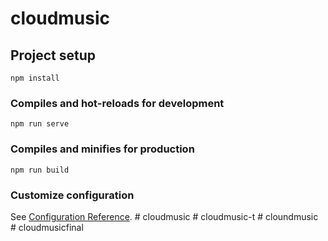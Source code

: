 # cloudmusic

## Project setup
```
npm install
```

### Compiles and hot-reloads for development
```
npm run serve
```

### Compiles and minifies for production
```
npm run build
```

### Customize configuration
See [Configuration Reference](https://cli.vuejs.org/config/).
#   c l o u d m u s i c  
 #   c l o u d m u s i c - t  
 #   c l o u n d m u s i c  
 #   c l o u d m u s i c f i n a l  
 